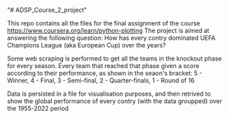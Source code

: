 "# ADSP_Course_2_project" 

This repo contains all the files for the final assignment of the course https://www.coursera.org/learn/python-plotting
The project is aimed at answering the following question:
How has every contry dominated UEFA Champions League (aka European Cup) over the years?

Some web scraping is performed to get all the teams in the knockout phase for every season.
Every team that reached that phase given a score according to their performance, as shown in the seaon's bracket:
5 - Winner, 4 - Final, 3 - Semi-final, 2 - Quarter-finals, 1 - Round of 16

Data is persisted in a file for visualisation purposes, and then retrived to show the global performance of every contry (with the data groupped) over the 1955-2022 period
